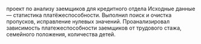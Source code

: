 проект по анализу заемщиков для кредитного отдела Исходные данные — статистика платёжеспособности.
Выполнил поиск и очистка пропусков, исправление нулевых значений. 
Проанализировал зависимость платежеспособности заемщиков от трудового стажа, семейного положения, количества детей. 

